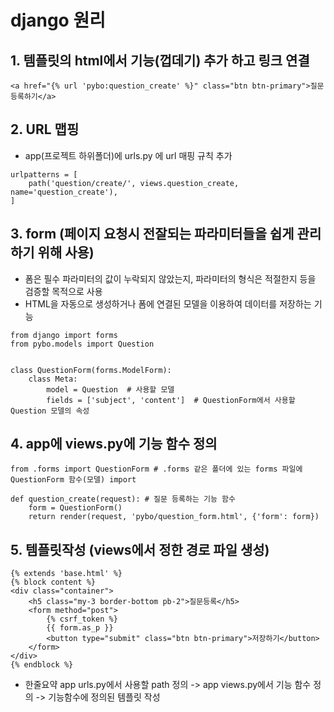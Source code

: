 # django 원리

## 1. 템플릿의 html에서 기능(껍데기) 추가 하고 링크 연결 


```
<a href="{% url 'pybo:question_create' %}" class="btn btn-primary">질문 등록하기</a>
```


## 2. URL 맵핑

* app(프로젝트 하위폴더)에 urls.py 에 url 매핑 규칙 추가

```
urlpatterns = [
    path('question/create/', views.question_create, name='question_create'),
]
```

## 3. form (페이지 요청시 전잘되는 파라미터들을 쉽게 관리하기 위해 사용)
* 폼은 필수 파라미터의 값이 누락되지 않았는지, 파라미터의 형식은 적절한지 등을 검증할 목적으로 사용
*  HTML을 자동으로 생성하거나 폼에 연결된 모델을 이용하여 데이터를 저장하는 기능
```
from django import forms
from pybo.models import Question


class QuestionForm(forms.ModelForm):
    class Meta:
        model = Question  # 사용할 모델
        fields = ['subject', 'content']  # QuestionForm에서 사용할 Question 모델의 속성
```

## 4. app에 views.py에 기능 함수 정의

```
from .forms import QuestionForm # .forms 같은 폴더에 있는 forms 파일에 QuestionForm 함수(모델) import

def question_create(request): # 질문 등록하는 기능 함수 
    form = QuestionForm()
    return render(request, 'pybo/question_form.html', {'form': form})

```


## 5. 템플릿작성 (views에서 정한 경로 파일 생성)

```
{% extends 'base.html' %}
{% block content %}
<div class="container">
    <h5 class="my-3 border-bottom pb-2">질문등록</h5>
    <form method="post">
        {% csrf_token %}
        {{ form.as_p }}
        <button type="submit" class="btn btn-primary">저장하기</button>
    </form>
</div>
{% endblock %}

```


* 한줄요약 app urls.py에서 사용할 path 정의 ->  app views.py에서 기능 함수 정의 -> 기능함수에 정의된 템플릿 작성 
